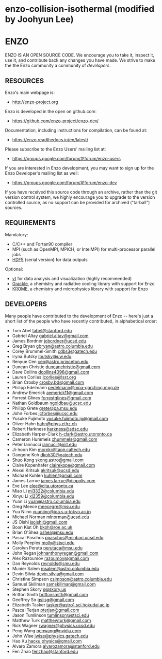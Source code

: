 # enzo-collision-isothermal (modified by Joohyun Lee)

# ENZO

ENZO IS AN OPEN SOURCE CODE.  We encourage you to take it, inspect it, use it,
and contribute back any changes you have made.  We strive to make the the Enzo
community a community of *developers*.

## RESOURCES

Enzo's main webpage is:

 * http://enzo-project.org

Enzo is developed in the open on github.com:

 * https://github.com/enzo-project/enzo-dev/

Documentation, including instructions for compilation, can be found at:

 * https://enzo.readthedocs.io/en/latest/

Please subscribe to the Enzo Users' mailing list at:

 * https://groups.google.com/forum/#!forum/enzo-users

If you are interested in Enzo development, you may want to sign up for
the Enzo Developer's mailing list as well:

 * https://groups.google.com/forum/#!forum/enzo-dev

If you have received this source code through an archive, rather than the
git version control system, we highly encourage you to upgrade to the
version controlled source, as no support can be provided for archived
("tarball") sources.

## REQUIREMENTS

Mandatory:

- C/C++ and Fortan90 compiler
- MPI (such as OpenMPI, MPICH, or IntelMPI) for multi-processor parallel jobs
- [HDF5](https://www.hdfgroup.org/) (serial version) for data outputs

Optional:

- [yt](https://yt-project.org/) for data analysis and visualization (highly recommended)
- [Grackle](https://github.com/grackle-project/grackle), a chemistry and radiative 
cooling library with support for Enzo
- [KROME](http://www.kromepackage.org/), a chemistry and microphysics library with
support for Enzo

## DEVELOPERS

Many people have contributed to the development of Enzo -- here's just a short
list of the people who have recently contributed, in alphabetical order:
   
   * Tom Abel               tabel@stanford.edu
   * Gabriel Altay          gabriel.altay@gmail.com
   * James Bordner          jobordner@ucsd.edu
   * Greg Bryan             gbryan@astro.columbia.edu
   * Corey Brummel-Smith    cdbs3@gatech.edu
   * Iryna Butsky           ibutsky@uw.edu
   * Renyue Cen             cen@astro.princeton.edu
   * Duncan Christie        duncanchristie@gmail.com
   * Dave Collins           dcollins4096@gmail.com
   * Lauren Corlies         lcorlies@lsst.org
   * Brian Crosby           crosby.bd@gmail.com
   * Philipp Edelmann	    pedelmann@mpa-garching.mpg.de
   * Andrew Emerick         aemerick11@gmail.com
   * Forrest Glines         forrestglines@gmail.com
   * Nathan Goldbaum        ngoldbau@ucsc.edu
   * Philipp Grete          grete@pa.msu.edu 
   * John Forbes            jcforbes@ucsc.edu
   * Yusuke Fujimoto        yusuke.fujimoto.jp@gmail.com
   * Oliver Hahn            hahn@phys.ethz.ch
   * Robert Harkness        harkness@sdsc.edu
   * Elizabeth Harper-Clark h-clark@astro.utoronto.ca
   * Cameron Hummels        chummels@gmail.com
   * Peter Iannucci         iannucii@mit.edu
   * Ji-hoon Kim            mornkr@tapir.caltech.edu
   * Daegene Koh            dkoh30@gatech.edu
   * Shuo Kong              skong.astro@gmail.com
   * Claire Kopenhafer      clairekope@gmail.com
   * Alexei Kritsuk         akritsuk@ucsd.edu
   * Michael Kuhlen         kuhlen@gmail.com
   * James Larrue           james.larrue@diopolis.com
   * Eve Lee                elee@cita.utoronto.ca
   * Miao Li                ml3322@columbia.edu
   * Xinyu Li		    xl2359@columbia.edu
   * Yuan Li                yuan@astro.columbia.edu
   * Greg Meece             meecegre@msu.edu
   * Yuu Niino              yuuniino@ioa.s.u-tokyo.ac.jp
   * Michael Norman         mlnorman@ucsd.edu
   * JS Oishi               jsoishi@gmail.com
   * Boon Kiat Oh           bkoh@roe.ac.uk
   * Brian O'Shea           oshea@msu.edu
   * Pascal Paschos         ppaschos@minbari.ucsd.edu
   * Molly Peeples          molly@stsci.edu
   * Carolyn Peruta         perutaca@msu.edu
   * John Regan             johnanthonyregan@gmail.com
   * Alex Razoumov          razoumov@gmail.com
   * Dan Reynolds           reynolds@smu.edu
   * Munier Salem           msalem@astro.columbia.edu
   * Devin Silvia           devin.silvia@gmail.com
   * Christine Simpson      csimpson@astro.columbia.edu
   * Samuel Skillman        samskillman@gmail.com 
   * Stephen Skory          s@skory.us
   * Britton Smith          brittonsmith@gmail.com
   * Geoffrey So            gsiisg@gmail.com
   * Elizabeth Tasker       tasker@astro1.sci.hokudai.ac.jp
   * Pascal Terjan          pterjan@gmail.com
   * Jason Tumlinson        tumlinson@stsci.edu
   * Matthew Turk           matthewturk@gmail.com
   * Rick Wagner            rwagner@physics.ucsd.edu
   * Peng Wang              penwang@nvidia.com
   * John Wise              jwise@physics.gatech.edu
   * Hao Xu                 haoxu.physics@gmail.com
   * Alvaro Zamora          alvarozamora@stanford.edu  
   * Fen Zhao               fenzhao@stanford.edu
